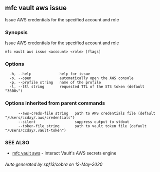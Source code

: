 ## mfc vault aws issue

Issue AWS credentials for the specified account and role

### Synopsis

Issue AWS credentials for the specified account and role

```
mfc vault aws issue <account> <role> [flags]
```

### Options

```
  -h, --help             help for issue
  -o, --open             automatically open the AWS console
  -p, --profile string   name of the profile
  -l, --ttl string       requested TTL of the STS token (default "3600s")
```

### Options inherited from parent commands

```
      --aws-creds-file string   path to AWS credentials file (default "/Users/ccday/.aws/credentials")
      --silent                  suppress output to stdout
      --token-file string       path to vault token file (default "/Users/ccday/.vault-token")
```

### SEE ALSO

* [mfc vault aws](mfc_vault_aws.md)	 - Interact Vault's AWS secrets engine

###### Auto generated by spf13/cobra on 12-May-2020
